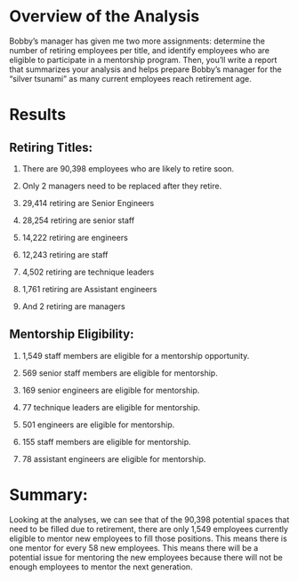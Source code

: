 # Overview of the Analysis

Bobby’s manager has given me two more assignments: determine the number of retiring employees per title, and identify employees who are eligible to participate in a mentorship program. Then, you’ll write a report that summarizes your analysis and helps prepare Bobby’s manager for the “silver tsunami” as many current employees reach retirement age.

# Results

## Retiring Titles:

1.	There are 90,398 employees who are likely to retire soon.

2.	Only 2 managers need to be replaced after they retire.

3.	29,414 retiring are Senior Engineers 

4.	28,254 retiring are senior staff

5.	14,222 retiring are engineers

6.	12,243 retiring are staff

7.	4,502 retiring are technique leaders

8.	1,761 retiring are Assistant engineers
 
9.	And 2 retiring are managers

## Mentorship Eligibility:

1.	1,549 staff members are eligible for a mentorship opportunity.

2.	569 senior staff members are eligible for mentorship.

3.	169 senior engineers are eligible for mentorship.

4.	77 technique leaders are eligible for mentorship.

5.	501 engineers are eligible for mentorship.

6.	155 staff members are eligible for mentorship.

7.	78 assistant engineers are eligible for mentorship.


# Summary:

Looking at the analyses, we can see that of the 90,398 potential spaces that need to be filled due to retirement, there are only 1,549 employees currently eligible to mentor new employees to fill those positions. This means there is one mentor for every 58 new employees. This means there will be a potential issue for mentoring the new employees because there will not be enough employees to mentor the next generation. 
